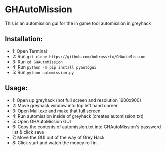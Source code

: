 # GHAutoMission
This is an automission gui for the in game tool automission in greyhack

## Installation:

- 1: Open Terminal
- 2: Run `git clone https://github.com/bobrossrtx/GHAutoMission`
- 3: Run `cd GHAutoMission`
- 4: Run `python -m pip install pyautogui`
- 5: Run `python automission.py`

## Usage:
- 1: Open up greyhack (not full screen and resolution 1600x900)
- 2: Move greyhack window into top left hand corner
- 3: Open Mail.exe and make that full screen
- 4: Run automission inside of greyhack (creates automission.txt)
- 5: Open GHAutoMission GUI
- 6: Copy the contents of automission.txt into GHAutoMission's password list & click save
- 7: Move the GUI out of the way of Grey Hack
- 8: Click start and watch the money roll in.
